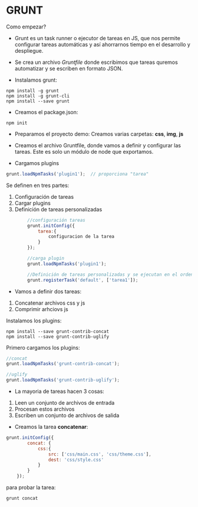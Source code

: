 # GRUNT

Como empezar?
* Grunt es un task runner o ejecutor de tareas en JS,   que nos permite configurar tareas automáticas y así   ahorrarnos tiempo en el desarrollo y despliegue.

* Se crea un archivo *Gruntfile* donde escribimos que tareas quremos automatizar y se escriben en formato JSON.

* Instalamos grunt:
```
npm install -g grunt
npm install -g grunt-cli
npm install --save grunt
```

* Creamos el package.json:
```
npm init
```

* Preparamos el proyecto demo:
Creamos varias carpetas:
__css__,
__img__,
__js__

* Creamos el archivo Gruntfile, donde vamos a definir y configurar las tareas.
Este es solo un módulo de node que exportamos.

* Cargamos plugins
```javascript
grunt.loadNpmTasks('plugin1');  // proporciona "tarea"
```

Se definen en tres partes:
1. Configuración de tareas
2. Cargar plugins
3. Definición de tareas personalizadas
```javascript
        //configuración tareas
        grunt.initConfig({
            tarea:{
                configuracion de la tarea
            }
        });

        //carga plugin
        grunt.loadNpmTasks('plugin1'); 

        //Definición de tareas personalizadas y se ejecutan en el orden que se pongan, default es la tarea q se ejecuta si no escogemos otra.
        grunt.registerTask('default', ['tarea1']);
```

* Vamos a definir dos tareas:
1. Concatenar archivos css y js
2. Comprimir arhciovs js 

Instalamos los plugins:
```
npm install --save grunt-contrib-concat
npm install --save grunt-contrib-uglify
```

Primero cargamos los plugins:
```javascript
//concat
grunt.loadNpmTasks('grunt-contrib-concat');

//uglify
grunt.loadNpmTasks('grunt-contrib-uglify');
```
* La mayoria de tareas hacen 3 cosas:

1. Leen un conjunto de archivos de entrada
2. Procesan estos archivos
3. Escriben un conjunto de archivos de salida

* Creamos la tarea __concatenar__:
```javascript
grunt.initConfig({
        concat: {
            css:{
                src: ['css/main.css', 'css/theme.css'],
                dest: 'css/style.css'
            }
        }
    });
```
para probar la tarea:
```
grunt concat
```





